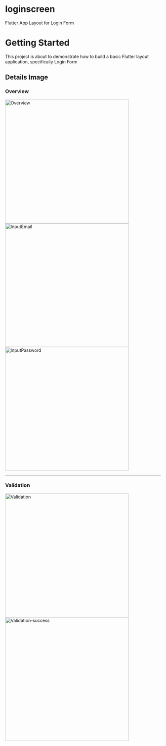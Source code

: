 # loginscreen

Flutter App Layout for Login Form

# Getting Started

This project is about to demonstrate how to build a basic Flutter layout application, specifically Login Form

## Details Image
### Overview
<img src="https://f5-zpcloud.zdn.vn/8831708980557336404/1621d714d4151e4b4704.jpg" alt="Overview" width="400" />
<img src="https://f5-zpcloud.zdn.vn/1961057611574903750/956ba651a5506f0e3641.jpg" alt="InputEmail" width="400" />
<img src="https://f5-zpcloud.zdn.vn/2304701604879189781/83bbbc84bf8575db2c94.jpg" alt="InputPassword" width="400" />


**************************
### Validation
<img src="https://f5-zpcloud.zdn.vn/4626963255592811005/705ed667d5661f384677.jpg" alt="Validation" width="400" />
<img src="https://f5-zpcloud.zdn.vn/1953169516066217238/85b8869b859a4fc4168b.jpg" alt="Validation-success" width="400" />



